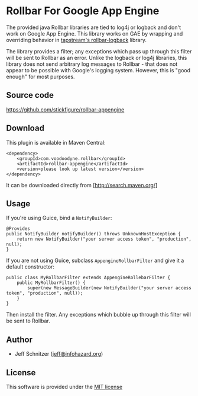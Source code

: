 # Rollbar For Google App Engine

The provided java Rollbar libraries are tied to log4j or logback and don't work on Google App Engine. This library
works on GAE by wrapping and overriding behavior in [tapstream's rollbar-logback](https://github.com/tapstream/rollbar-logback)
library.
 
The library provides a filter; any exceptions which pass up through this filter will be sent to Rollbar as an error.
Unlike the logback or log4j libraries, this library does not send arbitrary log messages to Rollbar - that does not
appear to be possible with Google's logging system. However, this is "good enough" for most purposes. 

## Source code

https://github.com/stickfigure/rollbar-appengine

## Download

This plugin is available in Maven Central:

	<dependency>
		<groupId>com.voodoodyne.rollbar</groupId>
		<artifactId>rollbar-appengine</artifactId>
		<version>please look up latest version</version>
	</dependency>

It can be downloaded directly from [http://search.maven.org/]

## Usage

If you're using Guice, bind a `NotifyBuilder`:

	@Provides
	public NotifyBuilder notifyBuilder() throws UnknownHostException {
		return new NotifyBuilder("your server access token", "production", null);
	}
	
If you are not using Guice, subclass `AppengineRollbarFilter` and give it a default constructor:

	public class MyRollbarFilter extends AppengineRollebarFilter {
		public MyRollbarFilter() {
			super(new MessageBuilder(new NotifyBuilder("your server access token", "production", null));
		}
	}
	
Then install the filter. Any exceptions which bubble up through this filter will be sent to Rollbar.

## Author

* Jeff Schnitzer (jeff@infohazard.org)

## License

This software is provided under the [MIT license](http://opensource.org/licenses/MIT)

